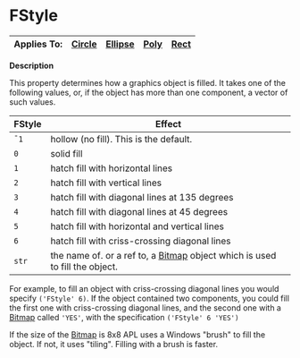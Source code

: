 




<h1 class="heading"><span class="name">FStyle</span></h1>

| Applies To: | [Circle](../a-z/circle.md) | [Ellipse](../a-z/ellipse.md) | [Poly](../a-z/poly.md) | [Rect](../a-z/rect.md) |
| --- | --- | --- | --- | ---  |


**Description**


This property determines how a graphics object is filled. It takes one of the following values, or, if the object has more than one component, a vector of such values.


| FStyle | Effect |
| --- | ---  |
| `¯1` | hollow (no fill). This is the default. |
| `0` | solid fill |
| `1` | hatch fill with horizontal lines |
| `2` | hatch fill with vertical lines |
| `3` | hatch fill with diagonal lines at 135 degrees |
| `4` | hatch fill with diagonal lines at 45 degrees |
| `5` | hatch fill with horizontal and vertical lines |
| `6` | hatch fill with criss-crossing diagonal lines |
| `str` | the name of. or a ref to, a [Bitmap](../a-z/bitmap.md) object which is used to fill the object. |


For example, to fill an object with criss-crossing diagonal lines you would specify `('FStyle' 6)`. If the object contained two components, you could fill the first one with criss-crossing diagonal lines, and the second one with a [Bitmap](../a-z/bitmap.md) called `'YES'`, with the specification `('FStyle' 6 'YES')`


If the size of the [Bitmap](../a-z/bitmap.md) is 8x8 APL uses a Windows "brush" to fill the object. If not, it uses "tiling". Filling with a brush is faster.



